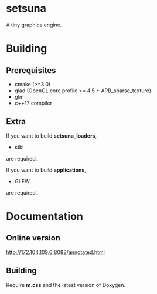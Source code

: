 # setsuna
A tiny graphics engine.

# Building
## Prerequisites
- cmake (>=3.0)
- glad (OpenGL core profile >= 4.5 + ARB_sparse_texture)
- glm
- c++17 compiler

## Extra
If you want to build **setsuna_loaders**,

- stbi

are required.

If you want to build **applications**,

- GLFW

are required.

# Documentation
## Online version
<http://172.104.109.6:8088/annotated.html>

## Building
Require **m.css** and the latest version of Doxygen.
